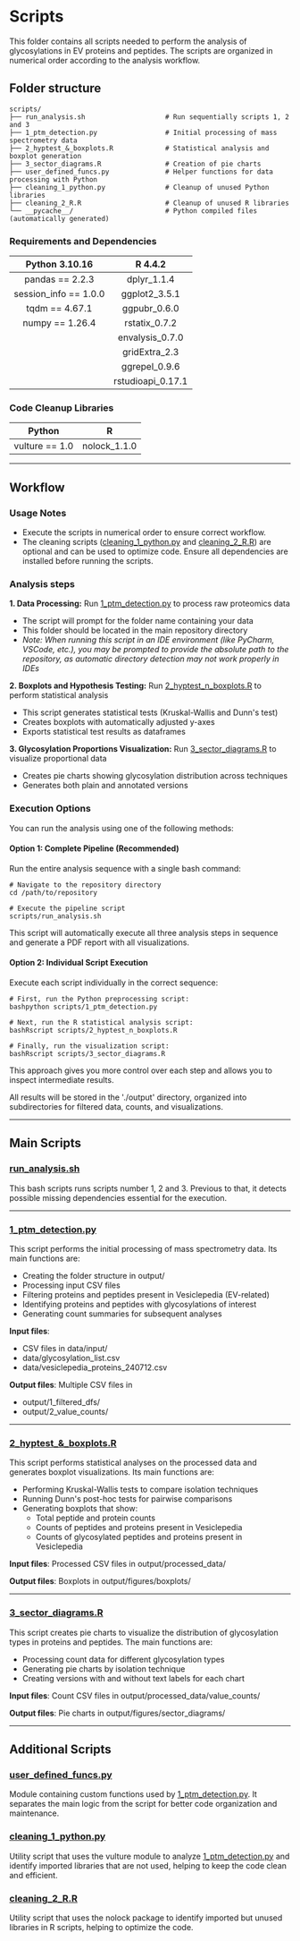 # Scripts
This folder contains all scripts needed to perform the analysis of glycosylations in EV proteins and peptides. The scripts are organized in numerical order according to the analysis workflow.

## Folder structure
```{bash}
scripts/
├── run_analysis.sh                    # Run sequentially scripts 1, 2 and 3
├── 1_ptm_detection.py                 # Initial processing of mass spectrometry data
├── 2_hyptest_&_boxplots.R             # Statistical analysis and boxplot generation
├── 3_sector_diagrams.R                # Creation of pie charts
├── user_defined_funcs.py              # Helper functions for data processing with Python
├── cleaning_1_python.py               # Cleanup of unused Python libraries
├── cleaning_2_R.R                     # Cleanup of unused R libraries
└── __pycache__/                       # Python compiled files (automatically generated)
```

### Requirements and Dependencies

| **Python** 3.10.16 | **R** 4.4.2 |
| :----: | :----: |
| pandas == 2.2.3 | dplyr_1.1.4 |
| session_info == 1.0.0 | ggplot2_3.5.1 |
| tqdm == 4.67.1 | ggpubr_0.6.0 |
| numpy == 1.26.4 | rstatix_0.7.2 |
|  | envalysis_0.7.0 |
|  | gridExtra_2.3 |
|  | ggrepel_0.9.6 |
|  | rstudioapi_0.17.1 |

### Code Cleanup Libraries

| **Python** | **R** |
| :----: | :----: |
| vulture == 1.0 | nolock_1.1.0 |


***
## Workflow
### Usage Notes
- Execute the scripts in numerical order to ensure correct workflow.
- The cleaning scripts (<ins>cleaning_1_python.py</ins> and <ins>cleaning_2_R.R</ins>) are optional and can be used to optimize code.
Ensure all dependencies are installed before running the scripts.

### Analysis steps
**1. Data Processing:** Run <ins>1_ptm_detection.py</ins> to process raw proteomics data
- The script will prompt for the folder name containing your data
- This folder should be located in the main repository directory
- *Note: When running this script in an IDE environment (like PyCharm, VSCode, etc.), you may be prompted to provide the absolute path to the repository, as automatic directory detection may not work properly in IDEs*

**2. Boxplots and Hypothesis Testing:** Run <ins>2_hyptest_n_boxplots.R</ins> to perform statistical analysis
- This script generates statistical tests (Kruskal-Wallis and Dunn's test)
- Creates boxplots with automatically adjusted y-axes
- Exports statistical test results as dataframes

**3. Glycosylation Proportions Visualization:** Run <ins>3_sector_diagrams.R</ins> to visualize proportional data
- Creates pie charts showing glycosylation distribution across techniques
- Generates both plain and annotated versions

### Execution Options
You can run the analysis using one of the following methods:

#### Option 1: Complete Pipeline (Recommended)
Run the entire analysis sequence with a single bash command:
```{bash}
# Navigate to the repository directory
cd /path/to/repository

# Execute the pipeline script
scripts/run_analysis.sh
```
This script will automatically execute all three analysis steps in sequence and generate a PDF report with all visualizations.

#### Option 2: Individual Script Execution
Execute each script individually in the correct sequence:
```{bash}
# First, run the Python preprocessing script:
bashpython scripts/1_ptm_detection.py

# Next, run the R statistical analysis script:
bashRscript scripts/2_hyptest_n_boxplots.R

# Finally, run the visualization script:
bashRscript scripts/3_sector_diagrams.R
```
This approach gives you more control over each step and allows you to inspect intermediate results.

All results will be stored in the './output' directory, organized into subdirectories for filtered data, counts, and visualizations.


***
## Main Scripts
### <ins>run_analysis.sh</ins>
This bash scripts runs scripts number 1, 2 and 3. Previous to that, it detects possible missing dependencies essential for the execution.

***
### <ins>1_ptm_detection.py</ins>
This script performs the initial processing of mass spectrometry data. Its main functions are:

- Creating the folder structure in output/
- Processing input CSV files
- Filtering proteins and peptides present in Vesiclepedia (EV-related)
- Identifying proteins and peptides with glycosylations of interest
- Generating count summaries for subsequent analyses

**Input files**:

- CSV files in data/input/
- data/glycosylation_list.csv
- data/vesiclepedia_proteins_240712.csv

**Output files**: Multiple CSV files in

- output/1_filtered_dfs/
- output/2_value_counts/

***
### <ins>2_hyptest_&_boxplots.R</ins>
This script performs statistical analyses on the processed data and generates boxplot visualizations. Its main functions are:

- Performing Kruskal-Wallis tests to compare isolation techniques
- Running Dunn's post-hoc tests for pairwise comparisons
- Generating boxplots that show:
  - Total peptide and protein counts
  - Counts of peptides and proteins present in Vesiclepedia
  - Counts of glycosylated peptides and proteins present in Vesiclepedia

**Input files**:
Processed CSV files in output/processed_data/

**Output files**:
Boxplots in output/figures/boxplots/

***
### <ins>3_sector_diagrams.R</ins>
This script creates pie charts to visualize the distribution of glycosylation types in proteins and peptides. The main functions are:

- Processing count data for different glycosylation types
- Generating pie charts by isolation technique
- Creating versions with and without text labels for each chart

**Input files**:
Count CSV files in output/processed_data/value_counts/

**Output files**:
Pie charts in output/figures/sector_diagrams/



***
## Additional Scripts
### <ins>user_defined_funcs.py</ins>
Module containing custom functions used by <ins>1_ptm_detection.py</ins>. It separates the main logic from the script for better code organization and maintenance.

### <ins>cleaning_1_python.py</ins>
Utility script that uses the vulture module to analyze <ins>1_ptm_detection.py</ins> and identify imported libraries that are not used, helping to keep the code clean and efficient.

### <ins>cleaning_2_R.R</ins>
Utility script that uses the nolock package to identify imported but unused libraries in R scripts, helping to optimize the code.
